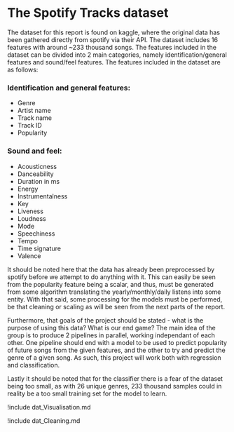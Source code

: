 # The Spotify Tracks dataset

The dataset for this report is found on kaggle, where the original data has been gathered directly from spotify via their API. The dataset includes 16 features with around ~233 thousand songs. The features included in the dataset can be divided into 2 main categories, namely identification/general features and sound/feel features. The features included in the dataset are as follows:

### Identification and general features: 
- Genre
- Artist name
- Track name
- Track ID 
- Popularity 

### Sound and feel:
- Acousticness  
- Danceability 
- Duration in ms 
- Energy 
- Instrumentalness 
- Key 
- Liveness 
- Loudness 
- Mode 
- Speechiness 
- Tempo 
- Time signature 
- Valence

It should be noted here that the data has already been preprocessed by spotify before we attempt to do anything with it. This can easily be seen from the popularity feature being a scalar, and thus, must be generated from some algorithm translating the yearly/monthly/daily listens into some entity. With that said, some processing for the models must be performed, be that cleaning or scaling as will be seen from the next parts of the report. 

Furthermore, that goals of the project should be stated - what is the purpose of using this data? What is our end game? The main idea of the group is to produce 2 pipelines in parallel, working independant of each other. One pipeline should end with a model to be used to predict popularity of future songs from the given features, and the other to try and predict the genre of a given song. As such, this project will work both with regression and classification. 

Lastly it should be noted that for the classifier there is a fear of the dataset being too small, as with 26 unique genres, 233 thousand samples could in reality be a too small training set for the model to learn. 

!include dat_Visualisation.md

!include dat_Cleaning.md
